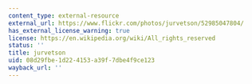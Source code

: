 ```yaml
---
content_type: external-resource
external_url: https://www.flickr.com/photos/jurvetson/52985047804/
has_external_license_warning: true
license: https://en.wikipedia.org/wiki/All_rights_reserved
status: ''
title: jurvetson
uid: 08d29fbe-1d22-4153-a39f-7dbe4f9ce123
wayback_url: ''
---
```

